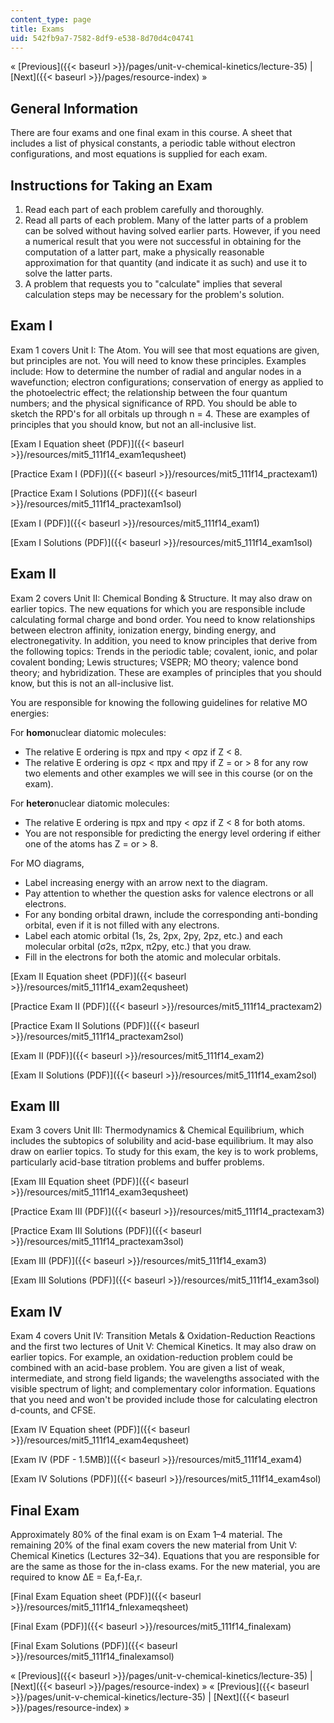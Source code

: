 ```yaml
---
content_type: page
title: Exams
uid: 542fb9a7-7582-8df9-e538-8d70d4c04741
---
```


« [Previous]({{< baseurl >}}/pages/unit-v-chemical-kinetics/lecture-35) | [Next]({{< baseurl >}}/pages/resource-index) »

General Information
-------------------

There are four exams and one final exam in this course. A sheet that includes a list of physical constants, a periodic table without electron configurations, and most equations is supplied for each exam.

Instructions for Taking an Exam
-------------------------------

1.  Read each part of each problem carefully and thoroughly.
2.  Read all parts of each problem. Many of the latter parts of a problem can be solved without having solved earlier parts. However, if you need a numerical result that you were not successful in obtaining for the computation of a latter part, make a physically reasonable approximation for that quantity (and indicate it as such) and use it to solve the latter parts.
3.  A problem that requests you to "calculate" implies that several calculation steps may be necessary for the problem's solution.

Exam I
------

Exam 1 covers Unit I: The Atom. You will see that most equations are given, but principles are not. You will need to know these principles. Examples include: How to determine the number of radial and angular nodes in a wavefunction; electron configurations; conservation of energy as applied to the photoelectric effect; the relationship between the four quantum numbers; and the physical significance of RPD. You should be able to sketch the RPD's for all orbitals up through n = 4. These are examples of principles that you should know, but not an all-inclusive list.

[Exam I Equation sheet (PDF)]({{< baseurl >}}/resources/mit5_111f14_exam1equsheet)

[Practice Exam I (PDF)]({{< baseurl >}}/resources/mit5_111f14_practexam1)

[Practice Exam I Solutions (PDF)]({{< baseurl >}}/resources/mit5_111f14_practexam1sol)

[Exam I (PDF)]({{< baseurl >}}/resources/mit5_111f14_exam1)

[Exam I Solutions (PDF)]({{< baseurl >}}/resources/mit5_111f14_exam1sol)

Exam II
-------

Exam 2 covers Unit II: Chemical Bonding & Structure. It may also draw on earlier topics. The new equations for which you are responsible include calculating formal charge and bond order. You need to know relationships between electron affinity, ionization energy, binding energy, and electronegativity. In addition, you need to know principles that derive from the following topics: Trends in the periodic table; covalent, ionic, and polar covalent bonding; Lewis structures; VSEPR; MO theory; valence bond theory; and hybridization. These are examples of principles that you should know, but this is not an all-inclusive list.

You are responsible for knowing the following guidelines for relative MO energies:

For **homo**nuclear diatomic molecules:

*   The relative E ordering is πpx and πpy \< σpz if Z \< 8.
*   The relative E ordering is σpz \< πpx and πpy if Z = or > 8 for any row two elements and other examples we will see in this course (or on the exam).

For **hetero**nuclear diatomic molecules:

*   The relative E ordering is πpx and πpy \< σpz if Z \< 8 for both atoms.
*   You are not responsible for predicting the energy level ordering if either one of the atoms has Z = or > 8.

For MO diagrams,

*   Label increasing energy with an arrow next to the diagram.
*   Pay attention to whether the question asks for valence electrons or all electrons.
*   For any bonding orbital drawn, include the corresponding anti-bonding orbital, even if it is not filled with any electrons.
*   Label each atomic orbital (1s, 2s, 2px, 2py, 2pz, etc.) and each molecular orbital (σ2s, π2px, π2py, etc.) that you draw.
*   Fill in the electrons for both the atomic and molecular orbitals.

[Exam II Equation sheet (PDF)]({{< baseurl >}}/resources/mit5_111f14_exam2equsheet)

[Practice Exam II (PDF)]({{< baseurl >}}/resources/mit5_111f14_practexam2)

[Practice Exam II Solutions (PDF)]({{< baseurl >}}/resources/mit5_111f14_practexam2sol)

[Exam II (PDF)]({{< baseurl >}}/resources/mit5_111f14_exam2)

[Exam II Solutions (PDF)]({{< baseurl >}}/resources/mit5_111f14_exam2sol)

Exam III
--------

Exam 3 covers Unit III: Thermodynamics & Chemical Equilibrium, which includes the subtopics of solubility and acid-base equilibrium. It may also draw on earlier topics. To study for this exam, the key is to work problems, particularly acid-base titration problems and buffer problems. 

[Exam III Equation sheet (PDF)]({{< baseurl >}}/resources/mit5_111f14_exam3equsheet)

[Practice Exam III (PDF)]({{< baseurl >}}/resources/mit5_111f14_practexam3)

[Practice Exam III Solutions (PDF)]({{< baseurl >}}/resources/mit5_111f14_practexam3sol)

[Exam III (PDF)]({{< baseurl >}}/resources/mit5_111f14_exam3)

[Exam III Solutions (PDF)]({{< baseurl >}}/resources/mit5_111f14_exam3sol)

Exam IV
-------

Exam 4 covers Unit IV: Transition Metals & Oxidation-Reduction Reactions and the first two lectures of Unit V: Chemical Kinetics. It may also draw on earlier topics. For example, an oxidation-reduction problem could be combined with an acid-base problem. You are given a list of weak, intermediate, and strong field ligands; the wavelengths associated with the visible spectrum of light; and complementary color information. Equations that you need and won't be provided include those for calculating electron d-counts, and CFSE.

[Exam IV Equation sheet (PDF)]({{< baseurl >}}/resources/mit5_111f14_exam4equsheet)

[Exam IV (PDF - 1.5MB)]({{< baseurl >}}/resources/mit5_111f14_exam4)

[Exam IV Solutions (PDF)]({{< baseurl >}}/resources/mit5_111f14_exam4sol)

Final Exam
----------

Approximately 80% of the final exam is on Exam 1–4 material. The remaining 20% of the final exam covers the new material from Unit V: Chemical Kinetics (Lectures 32–34). Equations that you are responsible for are the same as those for the in-class exams. For the new material, you are required to know ΔE = Ea,f\-Ea,r.

[Final Exam Equation sheet (PDF)]({{< baseurl >}}/resources/mit5_111f14_fnlexameqsheet)

[Final Exam (PDF)]({{< baseurl >}}/resources/mit5_111f14_finalexam)

[Final Exam Solutions (PDF)]({{< baseurl >}}/resources/mit5_111f14_finalexamsol)

« [Previous]({{< baseurl >}}/pages/unit-v-chemical-kinetics/lecture-35) | [Next]({{< baseurl >}}/pages/resource-index) »
« [Previous]({{< baseurl >}}/pages/unit-v-chemical-kinetics/lecture-35) | [Next]({{< baseurl >}}/pages/resource-index) »